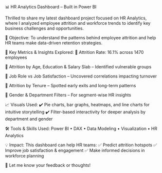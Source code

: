 📊 HR Analytics Dashboard – Built in Power BI

Thrilled to share my latest dashboard project focused on HR Analytics, where I analyzed employee attrition and workforce trends to identify key business challenges and opportunities.

🎯 Objective:
To understand the patterns behind employee attrition and help HR teams make data-driven retention strategies.

📌 Key Metrics & Insights Explored:
🔹 Attrition Rate: 16.1% across 1470 employees

🔹 Attrition by Age, Education & Salary Slab – Identified vulnerable groups

🔹 Job Role vs Job Satisfaction – Uncovered correlations impacting turnover

🔹 Attrition by Tenure – Spotted early exits and long-term patterns

🔹 Gender & Department Filters – For segment-wise HR insights

📈 Visuals Used:
✔️ Pie charts, bar graphs, heatmaps, and line charts for intuitive storytelling
✔️ Filter-based interactivity for deeper analysis by department and gender

🛠️ Tools & Skills Used:
Power BI • DAX • Data Modeling • Visualization • HR Analytics

💡 Impact:
This dashboard can help HR teams:
✅ Predict attrition hotspots
✅ Improve job satisfaction & engagement
✅ Make informed decisions in workforce planning

🚀 Let me know your feedback or thoughts!
